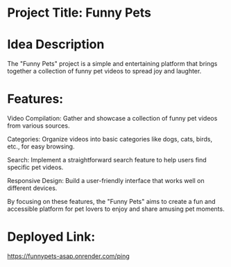 # Project Title: Funny Pets 

# Idea Description

The "Funny Pets" project is a simple and entertaining platform that brings together a collection of funny pet videos to spread joy and laughter.

# Features:

Video Compilation: Gather and showcase a collection of funny pet videos from various sources.

Categories: Organize videos into basic categories like dogs, cats, birds, etc., for easy browsing.

Search: Implement a straightforward search feature to help users find specific pet videos.

Responsive Design: Build a user-friendly interface that works well on different devices.

By focusing on these features, the "Funny Pets" aims to create a fun and accessible platform for pet lovers to enjoy and share amusing pet moments.


# Deployed Link: 
https://funnypets-asap.onrender.com/ping

